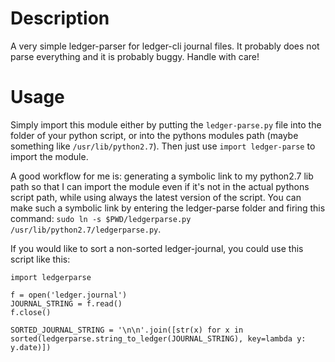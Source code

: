 # Description

A very simple ledger-parser for ledger-cli journal files. It probably does not parse everything and it is probably buggy. Handle with care!

# Usage

Simply import this module either by putting the `ledger-parse.py` file into the folder of your python script, or into the pythons modules path (maybe something like `/usr/lib/python2.7`). Then just use `import ledger-parse` to import the module.

A good workflow for me is: generating a symbolic link to my python2.7 lib path so that I can import the module even if it's not in the actual pythons script path, while using always the latest version of the script. You can make such a symbolic link by entering the ledger-parse folder and firing this command: `sudo ln -s $PWD/ledgerparse.py /usr/lib/python2.7/ledgerparse.py`.

If you would like to sort a non-sorted ledger-journal, you could use this script like this:

	import ledgerparse

	f = open('ledger.journal')
	JOURNAL_STRING = f.read()
	f.close()

	SORTED_JOURNAL_STRING = '\n\n'.join([str(x) for x in sorted(ledgerparse.string_to_ledger(JOURNAL_STRING), key=lambda y: y.date)])